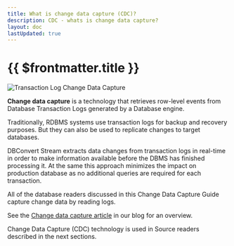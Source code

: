 ```yaml
---
title: What is change data capture (CDC)?
description: CDC - whats is change data capture?
layout: doc
lastUpdated: true
---
```


# {{ $frontmatter.title }}

![Transaction Log Change Data Capture](/images/log-cdc.png)

**Change data capture** is a technology that retrieves row-level events from Database Transaction Logs generated by a Database engine. 

Traditionally, RDBMS systems use transaction logs for backup and recovery purposes. But they can also be used to replicate changes to target databases.

DBConvert Stream extracts data changes from transaction logs in real-time in order to make information available before the DBMS has finished processing it. At the same this approach minimizes the impact on production database as no additional queries are required for each transaction.

All of the database readers discussed in this Change Data Capture Guide capture change data by reading logs.

See the [Change data capture article](https://dbconvert.com/blog/change-data-capture-cdc-what-it-is-and-how-it-works/#transaction-log-cdc) in our blog for an overview.


Change Data Capture (CDC) technology is used in Source readers described in the next sections.